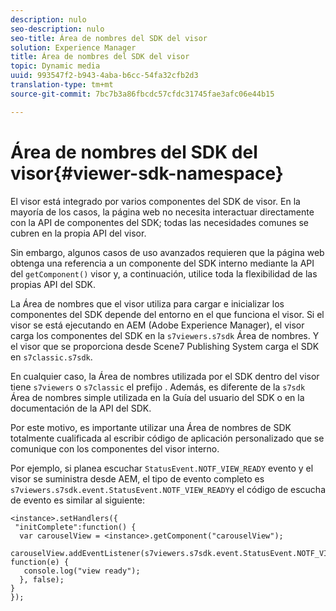 ```yaml
---
description: nulo
seo-description: nulo
seo-title: Área de nombres del SDK del visor
solution: Experience Manager
title: Área de nombres del SDK del visor
topic: Dynamic media
uuid: 993547f2-b943-4aba-b6cc-54fa32cfb2d3
translation-type: tm+mt
source-git-commit: 7bc7b3a86fbcdc57cfdc31745fae3afc06e44b15

---
```



# Área de nombres del SDK del visor{#viewer-sdk-namespace}

El visor está integrado por varios componentes del SDK de visor. En la mayoría de los casos, la página web no necesita interactuar directamente con la API de componentes del SDK; todas las necesidades comunes se cubren en la propia API del visor.

Sin embargo, algunos casos de uso avanzados requieren que la página web obtenga una referencia a un componente del SDK interno mediante la API del `getComponent()` visor y, a continuación, utilice toda la flexibilidad de las propias API del SDK.

La Área de nombres que el visor utiliza para cargar e inicializar los componentes del SDK depende del entorno en el que funciona el visor. Si el visor se está ejecutando en AEM (Adobe Experience Manager), el visor carga los componentes del SDK en la `s7viewers.s7sdk` Área de nombres. Y el visor que se proporciona desde Scene7 Publishing System carga el SDK en `s7classic.s7sdk`.

En cualquier caso, la Área de nombres utilizada por el SDK dentro del visor tiene `s7viewers` o `s7classic` el prefijo . Además, es diferente de la `s7sdk` Área de nombres simple utilizada en la Guía del usuario del SDK o en la documentación de la API del SDK.

Por este motivo, es importante utilizar una Área de nombres de SDK totalmente cualificada al escribir código de aplicación personalizado que se comunique con los componentes del visor interno.

Por ejemplo, si planea escuchar `StatusEvent.NOTF_VIEW_READY` evento y el visor se suministra desde AEM, el tipo de evento completo es `s7viewers.s7sdk.event.StatusEvent.NOTF_VIEW_READY`y el código de escucha de evento es similar al siguiente:

```
<instance>.setHandlers({ 
 "initComplete":function() { 
  var carouselView = <instance>.getComponent("carouselView"); 
   carouselView.addEventListener(s7viewers.s7sdk.event.StatusEvent.NOTF_VIEW_READY, function(e) { 
   console.log("view ready"); 
  }, false); 
} 
});
```

